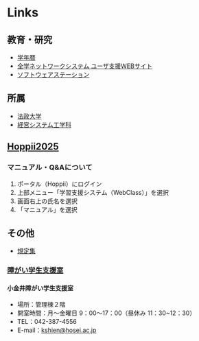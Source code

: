 # Links

## 教育・研究

- [学年暦](https://www.hosei.ac.jp/campuslife/guide/gakuji/gakunenreki/)
- [全学ネットワークシステム ユーザ支援WEBサイト](https://netsys.hosei.ac.jp/)
- [ソフトウェアステーション](https://software.k.hosei.ac.jp/)

## 所属

- [法政大学](https://www.hosei.ac.jp/)
- [経営システム工学科](https://ise-hp.ws.hosei.ac.jp/)

## [Hoppii2025](https://hoppii2025.hosei.ac.jp/)

### マニュアル・Q&Aについて

1. ポータル（Hoppii）にログイン
2. 上部メニュー「学習支援システム（WebClass）」を選択
3. 画面右上の氏名を選択
4. 「マニュアル」を選択


## その他

- [規定集](https://www.hosei.ac.jp/kyoshokuin/kitei/index.html)

### [障がい学生支援室](https://www.hosei.ac.jp/shogai_shienshitsu/)

#### 小金井障がい学生支援室

- 場所：管理棟２階
- 開室時間：月～金曜日 9：00～17：00（昼休み 11：30~12：30）
- TEL：042-387-4556
- E-mail：kshien@hosei.ac.jp